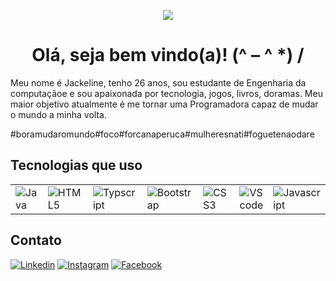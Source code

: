 <p align="center">
<img  src="https://media.giphy.com/media/13GIgrGdslD9oQ/giphy.gif">
</p>


<h1 align="center">Olá, seja bem vindo(a)! (^ – ^ *) / </h1>

Meu nome é Jackeline, tenho 26 anos, sou estudante de Engenharia da computaçãoe e sou apaixonada por tecnologia, jogos, livros, doramas. 
Meu maior objetivo atualmente é me tornar uma Programadora capaz de mudar o mundo a minha volta.

#boramudaromundo#foco#forcanaperuca#mulheresnati#foguetenaodare


<h2>Tecnologias que uso</h2>
<p align="center">
<table>
    <tr>
        <td><img alt="Java" src="https://img.shields.io/badge/java-%23ED8B00.svg?&style=for-the-badge&logo=java&logoColor=white"/></td>
        <td><img alt="HTML5"src="https://img.shields.io/badge/HTML5-E34F26?style=for-the-badge&logo=html5&logoColor=white"/></td>
        <td><img alt="Typscript"src="https://img.shields.io/badge/TypeScript-007ACC?style=for-the-badge&logo=typescript&logoColor=white"/></td>
        <td><img alt="Bootstrap" src="https://img.shields.io/badge/Bootstrap-563D7C?style=for-the-badge&logo=bootstrap&logoColor=white"/></td>
        <td><img alt="CSS3" src="https://img.shields.io/badge/CSS3-1572B6?style=for-the-badge&logo=css3&logoColor=white"/></td>
        <td><img alt="VS code" src="https://img.shields.io/badge/Visual_Studio_Code-0078D4?style=for-the-badge&logo=visual%20studio%20code&logoColor=white"/></td>
	<td><img alt="Javascript" src="https://img.shields.io/badge/JavaScript-F7DF1E?style=for-the-badge&logo=javascript&logoColor=black"/></td>
	<td><img alt="MongoDB" src="https://img.shields.io/badge/MongoDB-4EA94Bstyle=forthebadge&logo=mongodb&logoColor=white"/></td>
	<td><img alt="MongoDB" src="https://img.shields.io/badge/.NET-512BD4?style=for-the-badge&logo=dotnet&logoColor=white"/></td>   
    </tr>
</table>
</p>
  
<h2>Contato</h2>  
  
[<img alt="Linkedin" src="https://img.shields.io/badge/linkedin-%230077B5.svg?&style=for-the-badge&logo=linkedin&logoColor=white" />](https://www.linkedin.com/in/jackeline-alves-da-silva-b23bb6188/) 
[<img alt="Instagram" src = "https://img.shields.io/badge/instagram-%23E4405F.svg?&style=for-the-badge&logo=instagram&logoColor=white">](https://www.instagram.com/jackeline.a.s.silva/)
[<img alt="Facebook" src = "https://img.shields.io/badge/facebook-%231877F2.svg?&style=for-the-badge&logo=facebook&logoColor=white">](https://www.facebook.com/jackeline.alvesdemoura.98)
	
